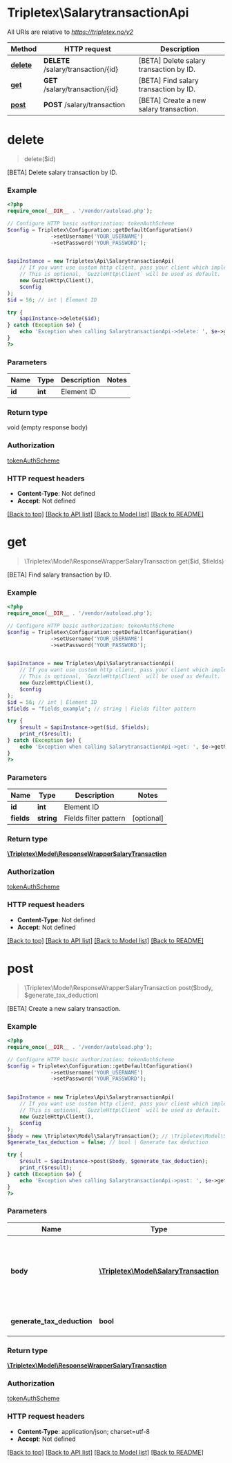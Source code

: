 # Tripletex\SalarytransactionApi

All URIs are relative to *https://tripletex.no/v2*

Method | HTTP request | Description
------------- | ------------- | -------------
[**delete**](SalarytransactionApi.md#delete) | **DELETE** /salary/transaction/{id} | [BETA] Delete salary transaction by ID.
[**get**](SalarytransactionApi.md#get) | **GET** /salary/transaction/{id} | [BETA] Find salary transaction by ID.
[**post**](SalarytransactionApi.md#post) | **POST** /salary/transaction | [BETA] Create a new salary transaction.


# **delete**
> delete($id)

[BETA] Delete salary transaction by ID.



### Example
```php
<?php
require_once(__DIR__ . '/vendor/autoload.php');

// Configure HTTP basic authorization: tokenAuthScheme
$config = Tripletex\Configuration::getDefaultConfiguration()
              ->setUsername('YOUR_USERNAME')
              ->setPassword('YOUR_PASSWORD');


$apiInstance = new Tripletex\Api\SalarytransactionApi(
    // If you want use custom http client, pass your client which implements `GuzzleHttp\ClientInterface`.
    // This is optional, `GuzzleHttp\Client` will be used as default.
    new GuzzleHttp\Client(),
    $config
);
$id = 56; // int | Element ID

try {
    $apiInstance->delete($id);
} catch (Exception $e) {
    echo 'Exception when calling SalarytransactionApi->delete: ', $e->getMessage(), PHP_EOL;
}
?>
```

### Parameters

Name | Type | Description  | Notes
------------- | ------------- | ------------- | -------------
 **id** | **int**| Element ID |

### Return type

void (empty response body)

### Authorization

[tokenAuthScheme](../../README.md#tokenAuthScheme)

### HTTP request headers

 - **Content-Type**: Not defined
 - **Accept**: Not defined

[[Back to top]](#) [[Back to API list]](../../README.md#documentation-for-api-endpoints) [[Back to Model list]](../../README.md#documentation-for-models) [[Back to README]](../../README.md)

# **get**
> \Tripletex\Model\ResponseWrapperSalaryTransaction get($id, $fields)

[BETA] Find salary transaction by ID.



### Example
```php
<?php
require_once(__DIR__ . '/vendor/autoload.php');

// Configure HTTP basic authorization: tokenAuthScheme
$config = Tripletex\Configuration::getDefaultConfiguration()
              ->setUsername('YOUR_USERNAME')
              ->setPassword('YOUR_PASSWORD');


$apiInstance = new Tripletex\Api\SalarytransactionApi(
    // If you want use custom http client, pass your client which implements `GuzzleHttp\ClientInterface`.
    // This is optional, `GuzzleHttp\Client` will be used as default.
    new GuzzleHttp\Client(),
    $config
);
$id = 56; // int | Element ID
$fields = "fields_example"; // string | Fields filter pattern

try {
    $result = $apiInstance->get($id, $fields);
    print_r($result);
} catch (Exception $e) {
    echo 'Exception when calling SalarytransactionApi->get: ', $e->getMessage(), PHP_EOL;
}
?>
```

### Parameters

Name | Type | Description  | Notes
------------- | ------------- | ------------- | -------------
 **id** | **int**| Element ID |
 **fields** | **string**| Fields filter pattern | [optional]

### Return type

[**\Tripletex\Model\ResponseWrapperSalaryTransaction**](../Model/ResponseWrapperSalaryTransaction.md)

### Authorization

[tokenAuthScheme](../../README.md#tokenAuthScheme)

### HTTP request headers

 - **Content-Type**: Not defined
 - **Accept**: Not defined

[[Back to top]](#) [[Back to API list]](../../README.md#documentation-for-api-endpoints) [[Back to Model list]](../../README.md#documentation-for-models) [[Back to README]](../../README.md)

# **post**
> \Tripletex\Model\ResponseWrapperSalaryTransaction post($body, $generate_tax_deduction)

[BETA] Create a new salary transaction.



### Example
```php
<?php
require_once(__DIR__ . '/vendor/autoload.php');

// Configure HTTP basic authorization: tokenAuthScheme
$config = Tripletex\Configuration::getDefaultConfiguration()
              ->setUsername('YOUR_USERNAME')
              ->setPassword('YOUR_PASSWORD');


$apiInstance = new Tripletex\Api\SalarytransactionApi(
    // If you want use custom http client, pass your client which implements `GuzzleHttp\ClientInterface`.
    // This is optional, `GuzzleHttp\Client` will be used as default.
    new GuzzleHttp\Client(),
    $config
);
$body = new \Tripletex\Model\SalaryTransaction(); // \Tripletex\Model\SalaryTransaction | JSON representing the new object to be created. Should not have ID and version set.
$generate_tax_deduction = false; // bool | Generate tax deduction

try {
    $result = $apiInstance->post($body, $generate_tax_deduction);
    print_r($result);
} catch (Exception $e) {
    echo 'Exception when calling SalarytransactionApi->post: ', $e->getMessage(), PHP_EOL;
}
?>
```

### Parameters

Name | Type | Description  | Notes
------------- | ------------- | ------------- | -------------
 **body** | [**\Tripletex\Model\SalaryTransaction**](../Model/SalaryTransaction.md)| JSON representing the new object to be created. Should not have ID and version set. | [optional]
 **generate_tax_deduction** | **bool**| Generate tax deduction | [optional] [default to false]

### Return type

[**\Tripletex\Model\ResponseWrapperSalaryTransaction**](../Model/ResponseWrapperSalaryTransaction.md)

### Authorization

[tokenAuthScheme](../../README.md#tokenAuthScheme)

### HTTP request headers

 - **Content-Type**: application/json; charset=utf-8
 - **Accept**: Not defined

[[Back to top]](#) [[Back to API list]](../../README.md#documentation-for-api-endpoints) [[Back to Model list]](../../README.md#documentation-for-models) [[Back to README]](../../README.md)

